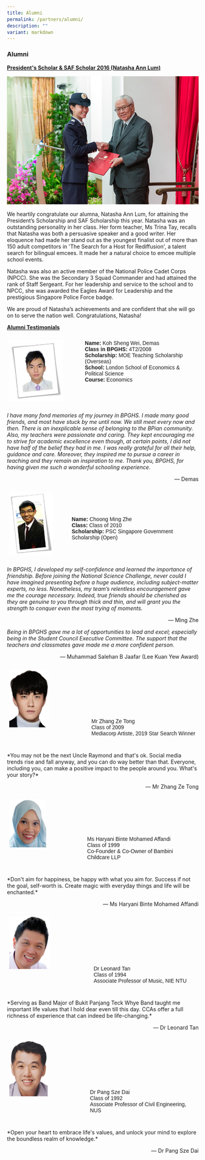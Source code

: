 ```yaml
---
title: Alumni
permalink: /partners/alumni/
description: ""
variant: markdown
---
```

### Alumni

<strong><u>President's Scholar &amp; SAF Scholar 2016 (Natasha Ann Lum)</u></strong>

![](/images/Alumni%20-%20Natasha%20Ann%20Lum.jpeg)

  
We heartily congratulate our alumna, Natasha Ann Lum, for attaining the President’s Scholarship and SAF Scholarship this year. Natasha was an outstanding personality in her class. Her form teacher, Ms Trina Tay, recalls that Natasha was both a persuasive speaker and a good writer. Her eloquence had made her stand out as the youngest finalist out of more than 150 adult competitors in 'The Search for a Host for Rediffusion', a talent search for bilingual emcees. It made her a natural choice to emcee multiple school events.

Natasha was also an active member of the National Police Cadet Corps (NPCC). She was the Secondary 3 Squad Commander and had attained the rank of Staff Sergeant. For her leadership and service to the school and to NPCC, she was awarded the Eagles Award for Leadership and the prestigious Singapore Police Force badge.

We are proud of Natasha’s achievements and are confident that she will go on to serve the nation well. Congratulations, Natasha!

<strong><u>Alumni Testimonials</u></strong>


<style type="text/css">
.tg  {border-collapse:collapse;border-spacing:0;}
.tg td{border-color:white;border-style:solid;border-width:1px;font-family:Arial, sans-serif;font-size:14px;
  overflow:hidden;padding:10px 5px;word-break:normal;}
.tg th{border-color:white;border-style:solid;border-width:1px;font-family:Arial, sans-serif;font-size:14px;
  font-weight:normal;overflow:hidden;padding:10px 5px;word-break:normal;}
.tg .tg-0pky{border-color:white;text-align:left;vertical-align:top}
</style>
<table class="tg">
<thead>
  <tr>
    <td class="tg-0pky"><img src="/images/Alumni%20-%20Koh%20Sheng%20Wei%20Demas.jpeg" style="width:75%"></td>
		<td class="tg-0pky"><strong>Name:</strong> Koh Sheng Wei, Demas<br><strong>Class in BPGHS:</strong> 4T2/2008<br><strong>Scholarship:</strong> MOE Teaching Scholarship (Overseas)<br><strong>School:</strong> London School of Economics &amp; Political Science<br><strong>Course:</strong> Economics</td>
  </tr>
</thead>
</table>

*I have many fond memories of my journey in BPGHS. I made many good friends, and most have stuck by me until now. We still meet every now and then. There is an inexplicable sense of belonging to the BPian community. Also, my teachers were passionate and caring. They kept encouraging me to strive for academic excellence even though, at certain points, I did not have half of the belief they had in me. I was really grateful for all their help, guidance and care. Moreover, they inspired me to pursue a career in teaching and they remain an inspiration to me. Thank you, BPGHS, for having given me such a wonderful schooling experience.*  

<div>
<div style="float: right">
— Demas
	</div>
	</div>


<br>



<style type="text/css">
.tg  {border-collapse:collapse;border-spacing:0;}
.tg td{border-color:white;border-style:solid;border-width:1px;font-family:Arial, sans-serif;font-size:14px;
  overflow:hidden;padding:10px 5px;word-break:normal;}
.tg th{border-color:white;border-style:solid;border-width:1px;font-family:Arial, sans-serif;font-size:14px;
  font-weight:normal;overflow:hidden;padding:10px 5px;word-break:normal;}
.tg .tg-0pky{border-color:white;text-align:left;vertical-align:top}
</style>
<table class="tg">
<thead>
  <tr>
    <td class="tg-0pky"><img src="/images/Alumni%20-%20Choong%20Ming%20Zhe.jpeg" style="width:75%"></td>
		<td class="tg-0pky"><br><br><br><br><strong>Name:</strong> Choong Ming Zhe<br><strong>Class:</strong> Class of 2010<br><strong>Scholarship:</strong> PSC Singapore Government Scholarship (Open)<br></td>
  </tr>
</thead>
</table>

*In BPGHS, I developed my self-confidence and learned the importance of friendship. Before joining the National Science Challenge, never could I have imagined presenting before a huge audience, including subject-matter experts, no less. Nonetheless, my team’s relentless encouragement gave me the courage necessary. Indeed, true friends should be cherished as they are genuine to you through thick and thin, and will grant you the strength to conquer even the most trying of moments.* 

<div>
<div style="float: right">
	— Ming Zhe
	</div>
	</div>
<br>

*Being in BPGHS gave me a lot of opportunities to lead and excel; especially being in the Student Council Executive Committee. The support that the teachers and classmates gave made me a more confident person.*
	
<div>
<div style="float: right">
— Muhammad Salehan B Jaafar (Lee Kuan Yew Award)
		</div>
	</div>
<br>
<table class="tg">
<thead>
  <tr>
    <td class="tg-0pky"><img src="/images/zhang_ze_tong.png" style="width:50%"></td>
		<td class="tg-0pky"><br><br><br><br><br><br><br><br>Mr Zhang Ze Tong<br>Class of 2009<br>Mediacorp Artiste, 2019 Star Search Winner<br><br></td>
  </tr>
</thead>
</table>
*You may not be the next Uncle Raymond and that's ok. Social media trends rise and fall anyway, and you can do way better than that. Everyone, including you, can make a positive impact to the people around you. What's your story?*

<p align="right">
— Mr Zhang Ze Tong<br>
</p>

<table class="tg">
<thead>
  <tr>
    <td class="tg-0pky"><img src="/images/haryna.png" style="width:50%"></td>
		<td class="tg-0pky"><br><br><br><br><br><br>Ms Haryani Binte Mohamed Affandi<br>Class of 1999<br>Co-Founder &amp; Co-Owner of Bambini Childcare LLP<br><br></td>
  </tr>
</thead>
</table>
*Don't aim for happiness, be happy with what you aim for. Success if not the goal, self-worth is. Create magic with everyday things and life will be enchanted.*

<p align="right">
— Ms Haryani Binte Mohamed Affandi<br>
</p>

<table class="tg">
<thead>
  <tr>
    <td class="tg-0pky"><img src="/images/leonard_tan.png" style="width:50%"></td>
		<td class="tg-0pky"><br><br><br><br><br><br><br><br>Dr Leonard Tan<br>Class of 1994<br>Associate Professor of Music, NIE NTU<br><br></td>
  </tr>
</thead>
</table>
*Serving as Band Major of Bukit Panjang Teck Whye Band taught me important life values that I hold dear even till this day. CCAs offer a full richness of experience that can indeed be life-changing.*

<p align="right">
— Dr Leonard Tan<br>
</p>

<table class="tg">
<thead>
  <tr>
    <td class="tg-0pky"><img src="/images/pang_sze_dai.png" style="width:50%"></td>
		<td class="tg-0pky"><br><br><br><br><br><br><br><br>Dr Pang Sze Dai<br>Class of 1992<br>Associate Professor of Civil Engineering, NUS<br><br></td>
  </tr>
</thead>
</table>
*Open your heart to embrace life's values, and unlock your mind to explore the boundless realm of knowledge.*

<p align="right">
— Dr Pang Sze Dai<br>
	</p>